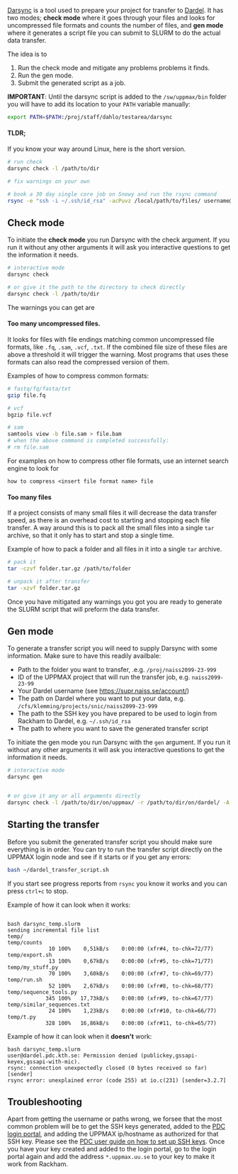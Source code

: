 
[Darsync](https://github.com/UPPMAX/darsync) is a tool used to prepare your project for transfer to [Dardel](https://www.pdc.kth.se/hpc-services/computing-systems/dardel). It has two modes; **check mode** where it goes through your files and looks for uncompressed file formats and counts the number of files, and **gen mode** where it generates a script file you can submit to SLURM to do the actual data transfer.

The idea is to 

1. Run the check mode and mitigate any problems problems it finds.
1. Run the gen mode.
1. Submit the generated script as a job.

**IMPORTANT**: Until the darsync script is added to the `/sw/uppmax/bin` folder you will have to add its location to your `PATH` variable manually:

```bash
export PATH=$PATH:/proj/staff/dahlo/testarea/darsync
```

#### TLDR;

If you know your way around Linux, here is the short version.

```bash
# run check
darsync check -l /path/to/dir

# fix warnings on your own

# book a 30 day single core job on Snowy and run the rsync command
rsync -e "ssh -i ~/.ssh/id_rsa" -acPuvz /local/path/to/files/ username@dardel.pdc.kth.se:/remote/path/to/files/

```

## Check mode

To initiate the **check mode** you run Darsync with the check argument. If you run it without any other arguments it will ask you interactive questions to get the information it needs. 

```bash
# interactive mode
darsync check

# or give it the path to the directory to check directly
darsync check -l /path/to/dir
```

The warnings you can get are

#### Too many uncompressed files.

It looks for files with file endings matching common uncompressed file formats, like `.fq`, `.sam`, `.vcf`, `.txt`. If the combined file size of these files are above a threshold it will trigger the warning. Most programs that uses these formats can also read the compressed version of them.

Examples of how to compress common formats:

```bash
# fastq/fq/fasta/txt
gzip file.fq

# vcf
bgzip file.vcf

# sam
samtools view -b file.sam > file.bam
# when the above command is completed successfully:
# rm file.sam
```

For examples on how to compress other file formats, use an internet search engine to look for 
```
how to compress <insert file format name> file
```


#### Too many files

If a project consists of many small files it will decrease the data transfer speed, as there is an overhead cost to starting and stopping each file transfer. A way around this is to pack all the small files into a single `tar` archive, so that it only has to start and stop a single time.

Example of how to pack a folder and all files in it into a single `tar` archive.

```bash
# pack it
tar -czvf folder.tar.gz /path/to/folder

# unpack it after transfer
tar -xzvf folder.tar.gz
```

Once you have mitigated any warnings you got you are ready to generate the SLURM script that will preform the data transfer.


## Gen mode

To generate a transfer script you will need to supply Darsync with some information. Make sure to have this readily availbale:

* Path to the folder you want to transfer, .e.g. `/proj/naiss2099-23-999`
* ID of the UPPMAX project that will run the transfer job, e.g. `naiss2099-23-99`
* Your Dardel username (see https://supr.naiss.se/account/)
* The path on Dardel where you want to put your data, e.g. `/cfs/klemming/projects/snic/naiss2099-23-999`
* The path to the SSH key you have prepared to be used to login from Rackham to Dardel, e.g. `~/.ssh/id_rsa`
* The path to where you want to save the generated transfer script

To initiate the gen mode you run Darsync with the `gen` argument. If you run it without any other arguments it will ask you interactive questions to get the information it needs.

```bash
# interactive mode
darsync gen


# or give it any or all arguments directly
darsync check -l /path/to/dir/on/uppmax/ -r /path/to/dir/on/dardel/ -A naiss2099-23-99 -u dardel_username -s ~/.ssh/id_rsa -o ~/dardel_transfer_script.sh
```

## Starting the transfer

Before you submit the generated transfer script you should make sure everything is in order. You can try to run the transfer script directly on the UPPMAX login node and see if it starts or if you get any errors:

```bash
bash ~/dardel_transfer_script.sh
```

If you start see progress reports from `rsync` you know it works and you can press `ctrl+c` to stop.


Example of how it can look when it works:

```

bash darsync_temp.slurm
sending incremental file list
temp/
temp/counts
             10 100%    0,51kB/s    0:00:00 (xfr#4, to-chk=72/77)
temp/export.sh
             13 100%    0,67kB/s    0:00:00 (xfr#5, to-chk=71/77)
temp/my_stuff.py
             70 100%    3,60kB/s    0:00:00 (xfr#7, to-chk=69/77)
temp/run.sh
             52 100%    2,67kB/s    0:00:00 (xfr#8, to-chk=68/77)
temp/sequence_tools.py
            345 100%   17,73kB/s    0:00:00 (xfr#9, to-chk=67/77)
temp/similar_sequences.txt
             24 100%    1,23kB/s    0:00:00 (xfr#10, to-chk=66/77)
temp/t.py
            328 100%   16,86kB/s    0:00:00 (xfr#11, to-chk=65/77)
```

Example of how it can look when it **doesn't** work:

```
bash darsync_temp.slurm
user@dardel.pdc.kth.se: Permission denied (publickey,gssapi-keyex,gssapi-with-mic).
rsync: connection unexpectedly closed (0 bytes received so far) [sender]
rsync error: unexplained error (code 255) at io.c(231) [sender=3.2.7]
```


## Troubleshooting

Apart from getting the username or paths wrong, we forsee that the most common problem will be to get the SSH keys generated, added to the [PDC login portal](https://loginportal.pdc.kth.se/), and adding the UPPMAX ip/hostname as authorized for that SSH key. Please see the [PDC user guide on how to set up SSH keys](https://www.pdc.kth.se/support/documents/login/ssh_login.html#ssh-login). Once you have your key created and added to the login portal, go to the login portal again and add the address `*.uppmax.uu.se` to your key to make it work from Rackham.





